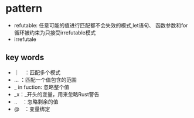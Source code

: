 # pattern

* refutable: 任意可能的值进行匹配都不会失效的模式,let语句、 函数参数和for循环被约束为只接受irrefutable模式
* irrefutale

## key words

* ｜　：匹配多个模式
* ... ：匹配一个值包含的范围
* \_ in fuction: 忽略整个值
* \_x：\_开头的变量，用来忽略Rust警告
* ..　：忽略剩余的值
* @　：变量绑定

